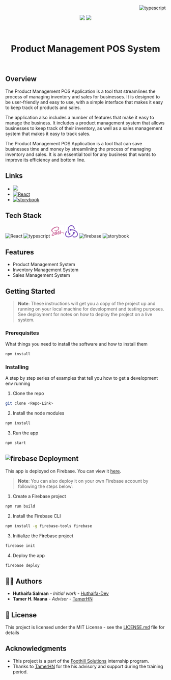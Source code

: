 <p align="right"> <img src="https://www.vectorlogo.zone/logos/typescriptlang/typescriptlang-icon.svg" alt="typescript" width="40" height="40"/></p>

<p align="center">
    <img src="https://user-images.githubusercontent.com/62269745/174906065-7bb63e14-879a-4740-849c-0821697aeec2.png#gh-light-mode-only" width="40%">
    <img src="https://user-images.githubusercontent.com/62269745/174906068-aad23112-20fe-4ec8-877f-3ee1d9ec0a69.png#gh-dark-mode-only" width="40%">
</p>

<br>

<h1 align="center"> Product Management POS System </h1>
<br>

## Overview

The Product Management POS Application is a tool that streamlines the process of managing inventory and sales for businesses. It is designed to be user-friendly and easy to use, with a simple interface that makes it easy to keep track of products and sales.

The application also includes a number of features that make it easy to manage the business. It includes a product management system that allows businesses to keep track of their inventory, as well as a sales management system that makes it easy to track sales.

The Product Management POS Application is a tool that can save businesses time and money by streamlining the process of managing inventory and sales. It is an essential tool for any business that wants to improve its efficiency and bottom line.

## Links

- [<img src="https://user-images.githubusercontent.com/62269745/197589934-7fd891fb-aaaa-49b7-89bc-dadac5c2a4a9.svg" widt="40" height="40"/>](https://luxuriant-weight-c05.notion.site/Documentation-52944aa21f49439fb56f0f173ee7591a)
- [<img width="40" height="40" alt="React" src="https://user-images.githubusercontent.com/62269745/151359683-6602ec17-a473-43a5-b7e7-866d8194c959.svg" />](https://product-manager-1903f.web.app/)
- [<img src="https://user-images.githubusercontent.com/62269745/197410201-d707e69d-5ec4-49a0-a482-c2df4d15662d.png" alt="storybook" width="40" height="40"/>](https://6354e374fdef65495e0a2880-uowmnjnatg.chromatic.com/)

## Tech Stack

<p align="left">
<img width="40" height="40" alt="React" src="https://user-images.githubusercontent.com/62269745/151359683-6602ec17-a473-43a5-b7e7-866d8194c959.svg" />
<img src="https://www.vectorlogo.zone/logos/typescriptlang/typescriptlang-icon.svg" alt="typescript" width="40" height="40"/>
<img src="https://raw.githubusercontent.com/devicons/devicon/master/icons/sass/sass-original.svg" alt="scss" width="40" height="40"/>
<img src="https://raw.githubusercontent.com/devicons/devicon/master/icons/redux/redux-original.svg" alt="redux" width="40" height="40"/>
<img src="https://www.vectorlogo.zone/logos/firebase/firebase-icon.svg" alt="firebase" width="40" height="40"/>
<img src="https://user-images.githubusercontent.com/62269745/197410201-d707e69d-5ec4-49a0-a482-c2df4d15662d.png" alt="storybook" width="40" height="40"/>
</p>

## Features

- Product Management System
- Inventory Management System
- Sales Management System

## Getting Started

> **Note**: These instructions will get you a copy of the project up and running on your local machine for development and testing purposes. See deployment for notes on how to deploy the project on a live system.

### Prerequisites

What things you need to install the software and how to install them

```bash
npm install
```

### Installing

A step by step series of examples that tell you how to get a development env running

1. Clone the repo

```bash
git clone <Repo-Link>
```

2. Install the node modules

```bash
npm install
```

3. Run the app

```bash
npm start
```

## <img src="https://www.vectorlogo.zone/logos/firebase/firebase-icon.svg" alt="firebase" width="25" height="25"/> Deployment

This app is deployed on Firebase. You can view it [here](https://product-manager-1903f.web.app/home).

> **Note**:
> You can also deploy it on your own Firebase account by following the steps below:

1. Create a Firebase project

```bash
npm run build
```

2. Install the Firebase CLI

```bash
npm install -g firebase-tools firebase
```

3. Initialize the Firebase project

```bash
firebase init
```

4. Deploy the app

```bash
firebase deploy
```

## 🧑‍💻 Authors

- **Huthaifa Salman** - _Initial work_ - [Huthaifa-Dev](https://github.com/Huthaifa-Dev)
- **Tamer H. Naana** - _Advisor_ - [TamerHN](https://github.com/TamerHN)

## 📝 License

This project is licensed under the MIT License - see the [LICENSE.md](LICENSE.md) file for details

## Acknowledgments

- This project is a part of the [Foothill Solutions](https://www.foothillsolutions.com/) internship program.
- Thanks to [TamerHN](https://github.com/TamerHN) for the his advisory and support during the training period.
